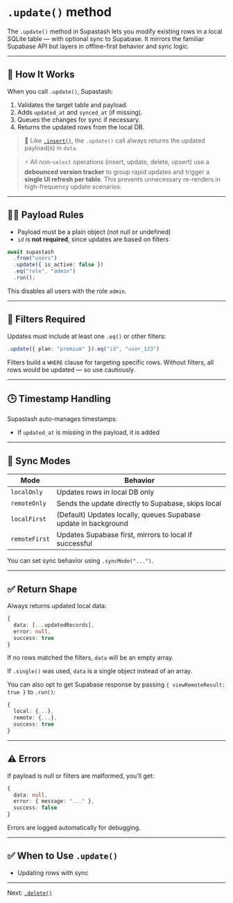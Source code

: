 # `.update()` method

The `.update()` method in Supastash lets you modify existing rows in a local SQLite table — with optional sync to Supabase. It mirrors the familiar Supabase API but layers in offline-first behavior and sync logic.

---

## 🧠 How It Works

When you call `.update()`, Supastash:

1. Validates the target table and payload.
2. Adds `updated_at` and `synced_at` (if missing).
3. Queues the changes for sync if necessary.
4. Returns the updated rows from the local DB.

> 🔁 Like [`.insert()`](./insert-query.md), the `.update()` call always returns the updated payload(s) in `data`.

> ⚡ All non-`select` operations (insert, update, delete, upsert) use a **debounced version tracker** to group rapid updates and trigger a **single UI refresh per table**. This prevents unnecessary re-renders in high-frequency update scenarios.

---

## ✍🏽 Payload Rules

- Payload must be a plain object (not null or undefined)
- `id` is **not required**, since updates are based on filters

```ts
await supastash
  .from("users")
  .update({ is_active: false })
  .eq("role", "admin")
  .run();
```

This disables all users with the role `admin`.

---

## 🔎 Filters Required

Updates must include at least one `.eq()` or other filters:

```ts
.update({ plan: "premium" }).eq("id", "user_123")
```

Filters build a `WHERE` clause for targeting specific rows. Without filters, all rows would be updated — so use cautiously.

---

## 🕒 Timestamp Handling

Supastash auto-manages timestamps:

- If `updated_at` is missing in the payload, it is added

---

## 🔁 Sync Modes

| Mode          | Behavior                                                        |
| ------------- | --------------------------------------------------------------- |
| `localOnly`   | Updates rows in local DB only                                   |
| `remoteOnly`  | Sends the update directly to Supabase, skips local              |
| `localFirst`  | (Default) Updates locally, queues Supabase update in background |
| `remoteFirst` | Updates Supabase first, mirrors to local if successful          |

You can set sync behavior using `.syncMode("...")`.

---

## ✅ Return Shape

Always returns updated local data:

```ts
{
  data: [...updatedRecords],
  error: null,
  success: true
}
```

If no rows matched the filters, `data` will be an empty array.

If `.single()` was used, `data` is a single object instead of an array.

You can also opt to get Supabase response by passing `{ viewRemoteResult: true }` to `.run()`:

```ts
{
  local: {...},
  remote: {...},
  success: true
}
```

---

## ⚠️ Errors

If payload is null or filters are malformed, you’ll get:

```ts
{
  data: null,
  error: { message: "..." },
  success: false
}
```

Errors are logged automatically for debugging.

---

## ✅ When to Use `.update()`

- Updating rows with sync

---

Next: [`.delete()`](./delete-query.md)
